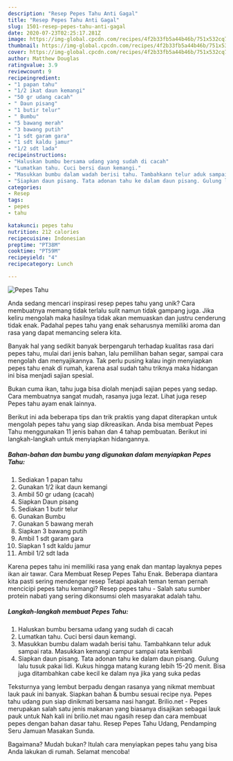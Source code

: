 ```yaml
---
description: "Resep Pepes Tahu Anti Gagal"
title: "Resep Pepes Tahu Anti Gagal"
slug: 1501-resep-pepes-tahu-anti-gagal
date: 2020-07-23T02:25:17.281Z
image: https://img-global.cpcdn.com/recipes/4f2b33fb5a44b46b/751x532cq70/pepes-tahu-foto-resep-utama.jpg
thumbnail: https://img-global.cpcdn.com/recipes/4f2b33fb5a44b46b/751x532cq70/pepes-tahu-foto-resep-utama.jpg
cover: https://img-global.cpcdn.com/recipes/4f2b33fb5a44b46b/751x532cq70/pepes-tahu-foto-resep-utama.jpg
author: Matthew Douglas
ratingvalue: 3.9
reviewcount: 9
recipeingredient:
- "1 papan tahu"
- "1/2 ikat daun kemangi"
- "50 gr udang cacah"
- " Daun pisang"
- "1 butir telur"
- " Bumbu"
- "5 bawang merah"
- "3 bawang putih"
- "1 sdt garam gara"
- "1 sdt kaldu jamur"
- "1/2 sdt lada"
recipeinstructions:
- "Haluskan bumbu bersama udang yang sudah di cacah"
- "Lumatkan tahu. Cuci bersi daun kemangi."
- "Masukkan bumbu dalam wadah berisi tahu. Tambahkann telur aduk sampai rata. Masukkan kemangi campur sampai rata kembali"
- "Siapkan daun pisang. Tata adonan tahu ke dalam daun pisang. Gulung lalu tusuk pakai lidi. Kukus hingga matang kurang lebih 15-20 menit. Bisa juga ditambahkan cabe kecil ke dalam nya jika yang suka pedas"
categories:
- Resep
tags:
- pepes
- tahu

katakunci: pepes tahu 
nutrition: 212 calories
recipecuisine: Indonesian
preptime: "PT38M"
cooktime: "PT59M"
recipeyield: "4"
recipecategory: Lunch

---
```



![Pepes Tahu](https://img-global.cpcdn.com/recipes/4f2b33fb5a44b46b/751x532cq70/pepes-tahu-foto-resep-utama.jpg)

Anda sedang mencari inspirasi resep pepes tahu yang unik? Cara membuatnya memang tidak terlalu sulit namun tidak gampang juga. Jika keliru mengolah maka hasilnya tidak akan memuaskan dan justru cenderung tidak enak. Padahal pepes tahu yang enak seharusnya memiliki aroma dan rasa yang dapat memancing selera kita.

Banyak hal yang sedikit banyak berpengaruh terhadap kualitas rasa dari pepes tahu, mulai dari jenis bahan, lalu pemilihan bahan segar, sampai cara mengolah dan menyajikannya. Tak perlu pusing kalau ingin menyiapkan pepes tahu enak di rumah, karena asal sudah tahu triknya maka hidangan ini bisa menjadi sajian spesial.

Bukan cuma ikan, tahu juga bisa diolah menjadi sajian pepes yang sedap. Cara membuatnya sangat mudah, rasanya juga lezat. Lihat juga resep Pepes tahu ayam enak lainnya.


Berikut ini ada beberapa tips dan trik praktis yang dapat diterapkan untuk mengolah pepes tahu yang siap dikreasikan. Anda bisa membuat Pepes Tahu menggunakan 11 jenis bahan dan 4 tahap pembuatan. Berikut ini langkah-langkah untuk menyiapkan hidangannya.

<!--inarticleads1-->

##### Bahan-bahan dan bumbu yang digunakan dalam menyiapkan Pepes Tahu:

1. Sediakan 1 papan tahu
1. Gunakan 1/2 ikat daun kemangi
1. Ambil 50 gr udang (cacah)
1. Siapkan  Daun pisang
1. Sediakan 1 butir telur
1. Gunakan  Bumbu
1. Gunakan 5 bawang merah
1. Siapkan 3 bawang putih
1. Ambil 1 sdt garam gara
1. Siapkan 1 sdt kaldu jamur
1. Ambil 1/2 sdt lada


Karena pepes tahu ini memiliki rasa yang enak dan mantap layaknya pepes ikan air tawar. Cara Membuat Resep Pepes Tahu Enak. Beberapa diantara kita pasti sering mendengar resep Tetapi apakah teman teman pernah mencicipi pepes tahu kemangi? Resep pepes tahu - Salah satu sumber protein nabati yang sering dikonsumsi oleh masyarakat adalah tahu. 

<!--inarticleads2-->

##### Langkah-langkah membuat Pepes Tahu:

1. Haluskan bumbu bersama udang yang sudah di cacah
1. Lumatkan tahu. Cuci bersi daun kemangi.
1. Masukkan bumbu dalam wadah berisi tahu. Tambahkann telur aduk sampai rata. Masukkan kemangi campur sampai rata kembali
1. Siapkan daun pisang. Tata adonan tahu ke dalam daun pisang. Gulung lalu tusuk pakai lidi. Kukus hingga matang kurang lebih 15-20 menit. Bisa juga ditambahkan cabe kecil ke dalam nya jika yang suka pedas


Teksturnya yang lembut berpadu dengan rasanya yang nikmat membuat lauk pauk ini banyak. Siapkan bahan &amp; bumbu sesuai recipe nya. Pepes tahu udang pun siap dinikmati bersama nasi hangat. Brilio.net - Pepes merupakan salah satu jenis makanan yang biasanya disajikan sebagai lauk pauk untuk Nah kali ini brilio.net mau ngasih resep dan cara membuat pepes dengan bahan dasar tahu. Resep Pepes Tahu Udang, Pendamping Seru Jamuan Masakan Sunda. 

Bagaimana? Mudah bukan? Itulah cara menyiapkan pepes tahu yang bisa Anda lakukan di rumah. Selamat mencoba!
